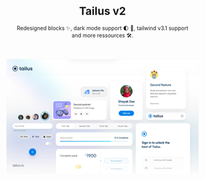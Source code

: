 <h1 align="center"> Tailus v2</h1>

<p align="center">Redesigned blocks ✨, dark mode support 🌓 🌙, tailwind v3.1 support  <br> and more ressources 🛠. </p>
<br> <br>
<img src="https://raw.githubusercontent.com/Tailus-UI/.github/main/v2cover.webp" alt="tailus cover" />
